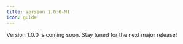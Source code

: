 ```yaml
---
title: Version 1.0.0-M1
icon: guide
---
```


Version 1.0.0 is coming soon. Stay tuned for the next major release!